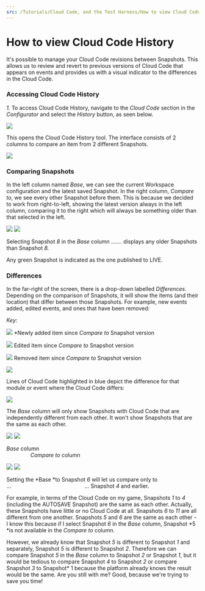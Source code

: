 ```yaml
---
src: /Tutorials/Cloud Code, and the Test Harness/How to view Cloud Code History.md
---
```


# How to view Cloud Code History

It's possible to manage your Cloud Code revisions between Snapshots. This allows us to review and revert to previous versions of Cloud Code that appears on events and provides us with a visual indicator to the differences in the Cloud Code.

### Accessing Cloud Code History

*1.* To access Cloud Code History, navigate to the *Cloud Code* section in the *Configurator* and select the *History* button, as seen below.

![](img/CloudHistory/1.png)

This opens the Cloud Code History tool. The interface consists of 2 columns to compare an item from 2 different Snapshots.

![](img/CloudHistory/2.png)

### Comparing Snapshots

In the left column named *Base*, we can see the current Workspace configuration and the latest saved Snapshot. In the right column, *Compare to*, we see every other Snapshot before them. This is because we decided to work from right-to-left, showing the latest version always in the left column, comparing it to the right which will always be something older than that selected in the left.

![](img/CloudHistory/3.png) ![](img/CloudHistory/4.png)

Selecting Snapshot *8* in the *Base* column ....... displays any older Snapshots than Snapshot *8.*

Any green Snapshot is indicated as the one published to LIVE.

### Differences

In the far-right of the screen, there is a drop-down labelled *Differences.* Depending on the comparison of Snapshots, it will show the items (and their location) that differ between those Snapshots. For example, new events added, edited events, and ones that have been removed:

*Key:*

![](img/CloudHistory/5.png) *Newly added item since *Compare to* Snapshot version

![](img/CloudHistory/6.png) Edited item since *Compare to* Snapshot version

![](img/CloudHistory/7.png) Removed item since *Compare to* Snapshot version

![](img/CloudHistory/8.png)

Lines of Cloud Code highlighted in blue depict the difference for that module or event where the Cloud Code differs:

![](img/CloudHistory/9.png)

The *Base* column will only show Snapshots with Cloud Code that are independently different from each other. It won't show Snapshots that are the same as each other.

![](img/CloudHistory/10.png) ![](img/CloudHistory/11.png)

*Base* column                                                                                                                          *Compare to* column

![](img/CloudHistory/12.png) ![](img/CloudHistory/13.png)

Setting the *Base *to Snapshot *6* will let us compare only to ...                                                 ... Snapshot *4* and earlier.

For example, in terms of the Cloud Code on my game, Snapshots *1* to *4* (including the AUTOSAVE Snapshot) are the same as each other. Actually, these Snapshots have little or no Cloud Code at all. Snapshots *6* to *11* are all different from one another. Snapshots *5* and *6* are the same as each other - I know this because if I select Snapshot *6* in the *Base* column, Snapshot *5 *is not available in the *Compare to* column.

However, we already know that Snapshot *5* is different to Snapshot *1* and separately, Snapshot *5* is different to Snapshot *2*. Therefore we can compare Snapshot *5* in the *Base* column to Snapshot *2* or Snapshot *1*, but it would be tedious to compare Snapshot *4* to Snapshot *2* or compare Snapshot *3* to Snapshot* 1 because the platform already knows the result would be the same. Are you still with me? Good, because we're trying to save you time!
